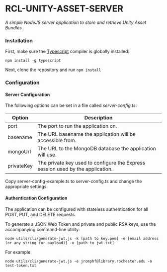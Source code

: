 # RCL-UNITY-ASSET-SERVER
*A simple NodeJS server application to store and retrieve Unity Asset Bundles*

### Installation
First, make sure the [Typescript](https://github.com/Microsoft/TypeScript) compiler is globally installed:

`npm install -g typescript`

Next, clone the repository and run 
`npm install`

### Configuration
#### Server Configuration
The following options can be set in a file called *server-config.ts*:

| Option     | Description                                                                    |
|------------|--------------------------------------------------------------------------------|
| port       | The port to run the application on.                                            |
| basename   | The URL basename the application will be accessible from.                      |
| mongoUrl   | The URL to the MongoDB database the application will use.                      |
| privateKey | The private key used to configure the Express session used by the application. |

Copy server-config-example.ts to server-config.ts and change the appropriate settings.

#### Authentication Configuration
The application can be configured with stateless authentication for all POST, PUT, and DELETE requests.

To generate a JSON Web Token and private and public RSA keys, use the accompanying command-line utility: 

`node utils/cli/generate-jwt.js -k [path to key.pem] -e [email address (or any string for payload)] -o [path to jwt.txt]`

For example:
 
`node utils/cli/generate-jwt.js -e jromphf@library.rochester.edu -o test-token.txt`

